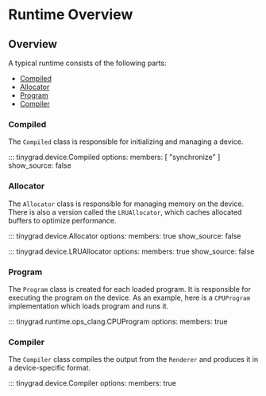 # Runtime Overview

## Overview

A typical runtime consists of the following parts:

- [Compiled](#compiled)
- [Allocator](#allocator)
- [Program](#program)
- [Compiler](#compiler)

### Compiled

The `Compiled` class is responsible for initializing and managing a device.

::: tinygrad.device.Compiled
    options:
        members: [
            "synchronize"
        ]
        show_source: false

### Allocator

The `Allocator` class is responsible for managing memory on the device. There is also a version called the `LRUAllocator`, which caches allocated buffers to optimize performance.

::: tinygrad.device.Allocator
    options:
        members: true
        show_source: false

::: tinygrad.device.LRUAllocator
    options:
        members: true
        show_source: false

### Program

The `Program` class is created for each loaded program. It is responsible for executing the program on the device. As an example, here is a `CPUProgram` implementation which loads program and runs it.

::: tinygrad.runtime.ops_clang.CPUProgram
    options:
        members: true

### Compiler

The `Compiler` class compiles the output from the `Renderer` and produces it in a device-specific format.

::: tinygrad.device.Compiler
    options:
        members: true

